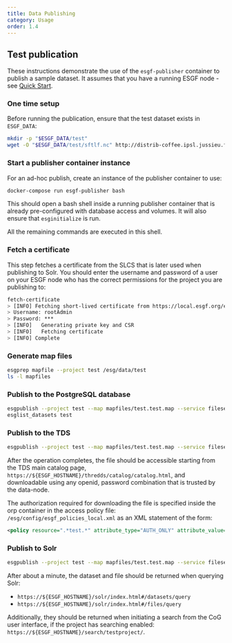```yaml
---
title: Data Publishing
category: Usage
order: 1.4
---
```


## Test publication

These instructions demonstrate the use of the `esgf-publisher` container to publish
a sample dataset. It assumes that you have a running ESGF node - see
[Quick Start](../quick-start/).

### One time setup

Before running the publication, ensure that the test dataset exists in `ESGF_DATA`:

```sh
mkdir -p "$ESGF_DATA/test"
wget -O "$ESGF_DATA/test/sftlf.nc" http://distrib-coffee.ipsl.jussieu.fr/pub/esgf/dist/externals/sftlf.nc
```

### Start a publisher container instance

For an ad-hoc publish, create an instance of the publisher container to use:

```sh
docker-compose run esgf-publisher bash
```

This should open a bash shell inside a running publisher container that is already
pre-configured with database access and volumes. It will also ensure that `esginitialize`
is run.

All the remaining commands are executed in this shell.

### Fetch a certificate

This step fetches a certificate from the SLCS that is later used when publishing
to Solr. You should enter the username and password of a user on your ESGF node
who has the correct permissions for the project you are publishing to:

```sh
fetch-certificate
> [INFO] Fetching short-lived certificate from https://local.esgf.org/esgf-slcs/onlineca/certificate/
> Username: rootAdmin
> Password: ***
> [INFO]   Generating private key and CSR
> [INFO]   Fetching certificate
> [INFO] Complete
```

### Generate map files

```sh
esgprep mapfile --project test /esg/data/test
ls -l mapfiles
```

### Publish to the PostgreSQL database

```sh
esgpublish --project test --map mapfiles/test.test.map --service fileservice
esglist_datasets test
```

### Publish to the TDS

```sh
esgpublish --project test --map mapfiles/test.test.map --service fileservice --noscan --thredds
```

After the operation completes, the file should be accessible starting from the TDS
main catalog page, `https://${ESGF_HOSTNAME}/thredds/catalog/catalog.html`, and
downloadable using any openid, password combination that is trusted by the data-node.

The authorization required for downloading the file is specified inside the orp
container in the access policy file: `/esg/config/esgf_policies_local.xml` as an
XML statement of the form:

```xml
<policy resource=".*test.*" attribute_type="AUTH_ONLY" attribute_value="" action="Read"/>
```

### Publish to Solr

```sh
esgpublish --project test --map mapfiles/test.test.map --service fileservice --noscan --publish
```

After about a minute, the dataset and file should be returned when querying Solr:

  * `https://${ESGF_HOSTNAME}/solr/index.html#/datasets/query`
  * `https://${ESGF_HOSTNAME}/solr/index.html#/files/query`

Additionally, they should be returned when initiating a search from the CoG user
interface, if the project has searching enabled: `https://${ESGF_HOSTNAME}/search/testproject/`.

